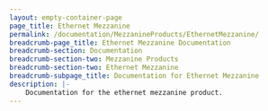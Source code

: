 ```yaml
---
layout: empty-container-page
page_title: Ethernet Mezzanine
permalink: /documentation/MezzanineProducts/EthernetMezzanine/
breadcrumb-page_title: Ethernet Mezzanine Documentation
breadcrumb-section: Documentation
breadcrumb-section-two: Mezzanine Products
breadcrumb-section-two: Ethernet Mezzanine
breadcrumb-subpage_title: Documentation for Ethernet Mezzanine
description: |-
    Documentation for the ethernet mezzanine product.
---
```

